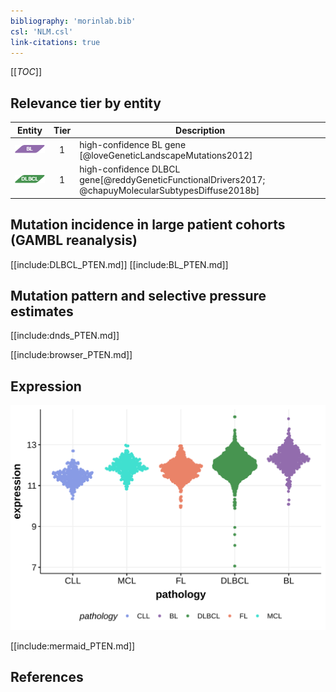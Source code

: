 ```yaml
---
bibliography: 'morinlab.bib'
csl: 'NLM.csl'
link-citations: true
---
```

[[_TOC_]]


## Relevance tier by entity

|Entity|Tier|Description               |
|:------:|:----:|--------------------------|
|![BL](images/icons/BL_tier1.png)    |1   |high-confidence BL gene   [@loveGeneticLandscapeMutations2012]|
|![DLBCL](images/icons/DLBCL_tier1.png) |1   |high-confidence DLBCL gene[@reddyGeneticFunctionalDrivers2017; @chapuyMolecularSubtypesDiffuse2018b]|

## Mutation incidence in large patient cohorts (GAMBL reanalysis)

[[include:DLBCL_PTEN.md]]
[[include:BL_PTEN.md]]

## Mutation pattern and selective pressure estimates

[[include:dnds_PTEN.md]]

[[include:browser_PTEN.md]]

## Expression
![](images/gene_expression/PTEN_by_pathology.svg)
<!-- ORIGIN: loveGeneticLandscapeMutations2012 -->
<!-- BL: loveGeneticLandscapeMutations2012 -->

[[include:mermaid_PTEN.md]]

## References

